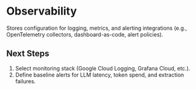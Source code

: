 # Observability

Stores configuration for logging, metrics, and alerting integrations (e.g., OpenTelemetry collectors, dashboard-as-code, alert policies).

## Next Steps
1. Select monitoring stack (Google Cloud Logging, Grafana Cloud, etc.).
2. Define baseline alerts for LLM latency, token spend, and extraction failures.
